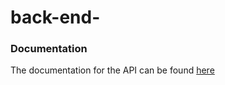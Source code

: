 # back-end-

### Documentation

The documentation for the API can be found [here](https://artish1.github.io/slate/)
